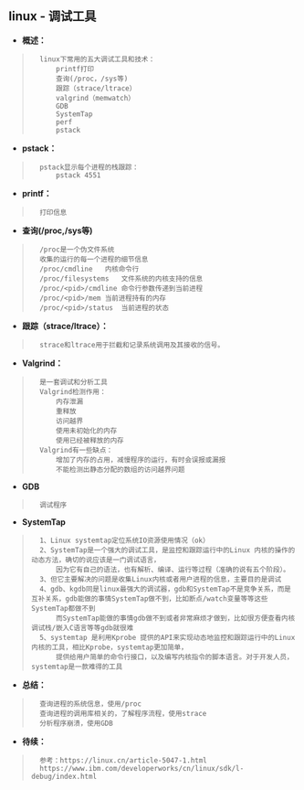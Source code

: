 ## linux - 调试工具
- **概述：**
>       linux下常用的五大调试工具和技术：
>           printf打印
>           查询(/proc，/sys等)
>           跟踪（strace/ltrace）
>           valgrind（memwatch）
>           GDB
>           SystemTap
>           perf
>           pstack
>

- **pstack：**
>       pstack显示每个进程的栈跟踪：
>           pstack 4551
>
>
>
>

- **printf：**
>       打印信息
>
>

- **查询(/proc,/sys等)**
>       /proc是一个伪文件系统
>       收集的运行的每一个进程的细节信息
>       /proc/cmdline   内核命令行
>       /proc/filesystems   文件系统的内核支持的信息
>       /proc/<pid>/cmdline 命令行参数传递到当前进程
>       /proc/<pid>/mem 当前进程持有的内存
>       /proc/<pid>/status  当前进程的状态
>
>

- **跟踪（strace/ltrace）：**
>       strace和ltrace用于拦截和记录系统调用及其接收的信号。
>
>

- **Valgrind：**
>       是一套调试和分析工具
>       Valgrind检测作用：
>           内存泄漏
>           重释放
>           访问越界
>           使用未初始化的内存
>           使用已经被释放的内存
>       Valgrind有一些缺点：
>           增加了内存的占用，减慢程序的运行，有时会误报或漏报
>           不能检测出静态分配的数组的访问越界问题
>

- **GDB**
>       调试程序
>
>
>

- **SystemTap**
>       1、Linux systemtap定位系统IO资源使用情况（ok）
>       2、SystemTap是一个强大的调试工具，是监控和跟踪运行中的Linux 内核的操作的动态方法，确切的说应该是一门调试语言，
>           因为它有自己的语法，也有解析、编译、运行等过程（准确的说有五个阶段）。
>       3、但它主要解决的问题是收集Linux内核或者用户进程的信息，主要目的是调试
>       4、gdb、kgdb同是linux最强大的调试器，gdb和SystemTap不是竞争关系，而是互补关系，gdb能做的事情SystemTap做不到，比如断点/watch变量等等这些SystemTap都做不到
>           而SystemTap能做的事情gdb做不到或者非常麻烦才做到，比如很方便查看内核调试栈/嵌入C语言等等gdb就很难
>       5、systemtap 是利用Kprobe 提供的API来实现动态地监控和跟踪运行中的Linux内核的工具，相比Kprobe，systemtap更加简单，
>           提供给用户简单的命令行接口，以及编写内核指令的脚本语言。对于开发人员，systemtap是一款难得的工具
>
>
>
>
>
>
>
>

- **总结：**
>       查询进程的系统信息，使用/proc
>       查询进程的调用库相关的，了解程序流程，使用strace
>       分析程序崩溃，使用GDB
>
>
>
>
>

- **待续：**
>       参考：https://linux.cn/article-5047-1.html
>       https://www.ibm.com/developerworks/cn/linux/sdk/l-debug/index.html
>
>
>
>
>
>
>
>
>
>
>
>
>
>
>
>
>
>
